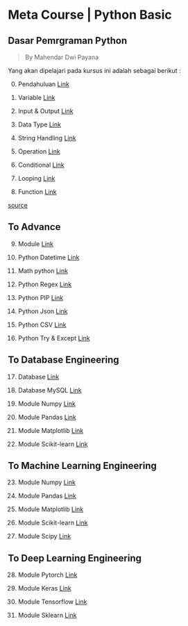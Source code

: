 <h1> Meta Course | Python Basic </h1>

## Dasar Pemrgraman Python

>By Mahendar Dwi Payana 

Yang akan dipelajari pada kursus ini adalah sebagai berikut : 

0. Pendahuluan
[Link](Pendahuluan.md)

1. Variable
[Link](Variable.md)

2. Input & Output 
[Link](InputOutput.md)

3. Data Type
[Link](DataType.md)

4. String Handling
[Link](StringHandling.md)

5. Operation
[Link](Operation.md)

6. Conditional
[Link](Conditional.md)

7. Looping
[Link](Looping.md)

8. Function
[Link](Function.md)

[source](https://github.com/mahendartea/MetaCource-BasicPython/tree/main/source)

To Advance
---
9. Module
[Link](Module.md)

10. Python Datetime
[Link](PythonDatetime.md)

11. Math python
[Link](MathPython.md)

12. Python Regex
[Link](PythonRegex.md)

13. Python PIP
[Link](PythonPIP.md)

14. Python Json
[Link](PythonJson.md)

15. Python CSV
[Link](PythonCSV.md)

16. Python Try & Except
[Link](PythonTryExcept.md)

To Database Engineering
---
17. Database
[Link](Database.md)

18. Database MySQL
[Link](DatabaseMySQL.md)

19. Module Numpy
[Link](ModuleNumpy.md)

20. Module Pandas
[Link](ModulePandas.md)

21. Module Matplotlib
[Link](ModuleMatplotlib.md)

22. Module Scikit-learn
[Link](ModuleScikit-learn.md)

To Machine Learning Engineering
---
23. Module Numpy
[Link](ModuleNumpy.md)

24. Module Pandas
[Link](ModulePandas.md)

25. Module Matplotlib
[Link](ModuleMatplotlib.md)

26. Module Scikit-learn
[Link](ModuleScikit-learn.md)

27. Module Scipy
[Link](ModuleScipy.md)

To Deep Learning Engineering
---
28. Module Pytorch
[Link](ModulePytorch.md)

29. Module Keras
[Link](ModuleKeras.md)

30. Module Tensorflow
[Link](ModuleTensorflow.md)

31. Module Sklearn
[Link](ModuleSklearn.md)



